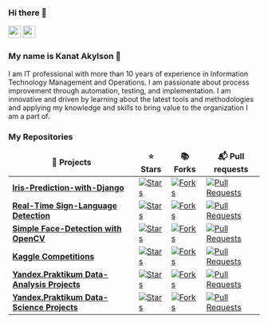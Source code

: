### Hi there 👋

<p><a href="https://www.linkedin.com/in/akylson"><img src="https://img.shields.io/badge/linkedin-%230077B5.svg?&style=for-the-badge&logo=linkedin&logoColor=white" height=25></a> <a href="https://medium.com/@akylson"><img src="https://img.shields.io/badge/medium-%2312100E.svg?&style=for-the-badge&logo=medium&logoColor=white" height=25></a></p>

### My name is Kanat Akylson :raising_hand: 
I am IT professional with more than 10 years of experience in Information Technology Management and Operations. I am passionate about process improvement through automation, testing, and implementation. I am innovative and driven by learning about the latest tools and methodologies and applying my knowledge and skills to bring value to the organization I am a part of.


<h3>My Repositories</h3>
<table width=100%>
  <thead align="center">
    <tr border: none;>
      <td><b>🎁 Projects</b></td>
      <td><b>⭐ Stars</b></td>
      <td><b>📚 Forks</b></td>
      <td><b>📬 Pull requests</b></td>
    </tr>
  </thead>
  <tbody>



<tr>
      <td><a href="https://github.com/akylson/iris-prediction-with-django"><b>Iris-Prediction-with-Django</b></a></td>
      <td><a href="https://github.com/akylson/iris-prediction-with-django/stargazers"><img alt="Stars" src="https://img.shields.io/github/stars/akylson/iris-prediction-with-django?style=flat-square&labelColor=343b41"/></a></td>
      <td><a href="https://github.com/akylson/iris-prediction-with-django/network/members"><img alt="Forks" src="https://img.shields.io/github/forks/akylson/iris-prediction-with-django?style=flat-square&labelColor=343b41"/></a></td>
      <td><a href="https://github.com/akylson/iris-prediction-with-django/pulls"><img alt="Pull Requests" src="https://img.shields.io/github/issues-pr/akylson/iris-prediction-with-django?style=flat-square&labelColor=343b41"/></a></td>
</tr>




<tr>
      <td><a href="https://github.com/akylson/real-time-sign-language-detection"><b>Real-Time Sign-Language Detection</b></a></td>
      <td><a href="https://github.com/akylson/real-time-sign-language-detection/stargazers"><img alt="Stars" src="https://img.shields.io/github/stars/akylson/real-time-sign-language-detection?style=flat-square&labelColor=343b41"/></a></td>
      <td><a href="https://github.com/akylson/real-time-sign-language-detection/network/members"><img alt="Forks" src="https://img.shields.io/github/forks/akylson/real-time-sign-language-detection?style=flat-square&labelColor=343b41"/></a></td>
      <td><a href="https://github.com/akylson/real-time-sign-language-detection/pulls"><img alt="Pull Requests" src="https://img.shields.io/github/issues-pr/akylson/real-time-sign-language-detection?style=flat-square&labelColor=343b41"/></a></td>
</tr>
	
<tr>
      <td><a href="https://github.com/akylson/simple_face_detection"><b>Simple Face-Detection with OpenCV</b></a></td>
      <td><a href="https://github.com/akylson/simple_face_detection/stargazers"><img alt="Stars" src="https://img.shields.io/github/stars/akylson/simple_face_detection?style=flat-square&labelColor=343b41"/></a></td>
      <td><a href="https://github.com/akylson/simple_face_detection/network/members"><img alt="Forks" src="https://img.shields.io/github/forks/akylson/simple_face_detection?style=flat-square&labelColor=343b41"/></a></td>
      <td><a href="https://github.com/akylson/simple_face_detection/pulls"><img alt="Pull Requests" src="https://img.shields.io/github/issues-pr/akylson/simple_face_detection?style=flat-square&labelColor=343b41"/></a></td>
</tr>
	  
<tr>
      <td><a href="https://github.com/akylson/kaggle-competitions"><b>Kaggle Competitions</b></a></td>
      <td><a href="https://github.com/akylson/kaggle-competitions/stargazers"><img alt="Stars" src="https://img.shields.io/github/stars/akylson/kaggle-competitions?style=flat-square&labelColor=343b41"/></a></td>
      <td><a href="https://github.com/akylson/kaggle-competitions/network/members"><img alt="Forks" src="https://img.shields.io/github/forks/akylson/kaggle-competitions?style=flat-square&labelColor=343b41"/></a></td>
      <td><a href="https://github.com/akylson/kaggle-competitions/pulls"><img alt="Pull Requests" src="https://img.shields.io/github/issues-pr/akylson/kaggle-competitions?style=flat-square&labelColor=343b41"/></a></td>
    </tr>
       <tr>
      <td><a href="https://github.com/akylson/yandex-praktikum-data-analysis-projects"><b>Yandex.Praktikum Data-Analysis Projects</b></a></td>
      <td><a href="https://github.com/akylson/yandex-praktikum-data-analysis-projects/stargazers"><img alt="Stars" src="https://img.shields.io/github/stars/akylson/yandex-praktikum-data-analysis-projects?style=flat-square&labelColor=343b41"/></a></td>
      <td><a href="https://github.com/akylson/yandex-praktikum-data-analysis-projects/network/members"><img alt="Forks" src="https://img.shields.io/github/forks/akylson/yandex-praktikum-data-analysis-projects?style=flat-square&labelColor=343b41"/></a></td>
      <td><a href="https://github.com/akylson/yandex-praktikum-data-analysis-projects/pulls"><img alt="Pull Requests" src="https://img.shields.io/github/issues-pr/akylson/yandex-praktikum-data-analysis-projects?style=flat-square&labelColor=343b41"/></a></td>
    </tr>
    <tr>
      <td><a href="https://github.com/akylson/yandex-praktikum-data-science-projects"><b>Yandex.Praktikum Data-Science Projects</b></a></td>
      <td><a href="https://github.com/akylson/yandex-praktikum-data-science-projects/stargazers"><img alt="Stars" src="https://img.shields.io/github/stars/akylson/yandex-praktikum-data-science-projects?style=flat-square&labelColor=343b41"/></a></td>
      <td><a href="https://github.com/akylson/yandex-praktikum-data-science-projects/network/members"><img alt="Forks" src="https://img.shields.io/github/forks/akylson/yandex-praktikum-data-science-projects?style=flat-square&labelColor=343b41"/></a></td>
      <td><a href="https://github.com/akylson/yandex-praktikum-data-science-projects/pulls"><img alt="Pull Requests" src="https://img.shields.io/github/issues-pr/akylson/yandex-praktikum-data-science-projects?style=flat-square&labelColor=343b41"/></a></td>
    </tr>
  </tbody>
</table>
